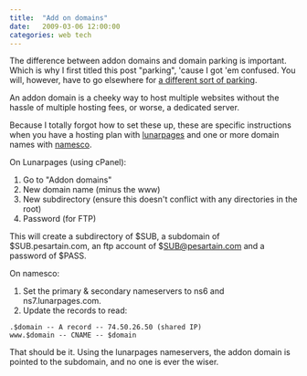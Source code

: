 ```yaml
---
title:  "Add on domains"
date:   2009-03-06 12:00:00
categories: web tech
---
```


The difference between addon domains and domain parking is important. Which is why I first titled this post "parking", 'cause I got 'em confused. You will, however, have to go elsewhere for [a different sort of parking](http://www.imdb.com/title/tt0088763/quotes).

An addon domain is a cheeky way to host multiple websites without the hassle of multiple hosting fees, or worse, a dedicated server.

Because I totally forgot how to set these up, these are specific instructions when you have a hosting plan with [lunarpages](http://www.lunarpages.com) and one or more domain names with [namesco](http://www.names.co.uk).

On Lunarpages (using cPanel):
 1.  Go to "Addon domains"
 2.  New domain name (minus the www)
 3.  New subdirectory (ensure this doesn't conflict with any directories in the root)
 4.  Password (for FTP)

This will create a subdirectory of $SUB, a subdomain of $SUB.pesartain.com, an ftp account of $SUB@pesartain.com and a password of $PASS.

On namesco:

 1.  Set the primary & secondary nameservers to ns6 and ns7.lunarpages.com.
 2.  Update the records to read:

    .$domain -- A record -- 74.50.26.50 (shared IP)
    www.$domain -- CNAME -- $domain

That should be it. Using the lunarpages nameservers, the addon domain is pointed to the subdomain, and no one is ever the wiser.
